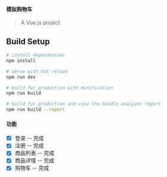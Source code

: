 #### 模拟购物车

> A Vue.js project

## Build Setup

``` bash
# install dependencies
npm install

# serve with hot reload
npm run dev

# build for production with minification
npm run build

# build for production and view the bundle analyzer report
npm run build --report
```

#### 功能
- [x] 登录 -- 完成
- [x] 注册 -- 完成
- [x] 商品列表 -- 完成
- [x] 商品详情 -- 完成
- [x] 购物车 -- 完成
